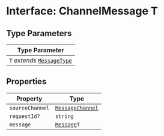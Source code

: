 # Interface: ChannelMessage T

## Type Parameters

| Type Parameter                                                                  |
| ------------------------------------------------------------------------------- |
| `T` *extends* [`MessageType`](../../../Message.types/enumerations/message-type/index.md) |

## Properties

| Property        | Type                                                         |
| --------------- | ------------------------------------------------------------ |
| `sourceChannel` | [`MessageChannel`](../../enumerations/message-channel/index.md) |
| `requestId?`    | `string`                                                     |
| `message`       | [`Message`](../../../Message.types/type-aliases/message/index.md)`T`  |
